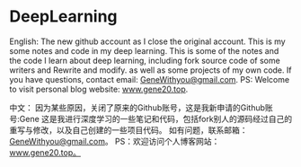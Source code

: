 # DeepLearning
English:
The new github account as I close the original account.
This is my some notes and code in my deep learning.
This is some of the notes and the code I learn about deep learning, including fork source code of some writers and Rewrite and modify.
as well as some projects of my own code. If you have questions, contact email: GeneWithyou@gmail.com.
PS: Welcome to visit personal blog website: www.gene20.top.

中文：
因为某些原因，关闭了原来的Github账号，这是我新申请的Github账号:Gene
这是我进行深度学习的一些笔记和代码，包括fork别人的源码经过自己的重写与修改，以及自己创建的一些项目代码。
如有问题，联系邮箱：GeneWithyou@gmail.com。
PS：欢迎访问个人博客网站： www.gene20.top。

